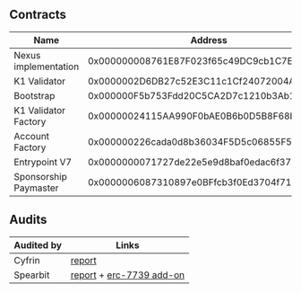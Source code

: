 ## Contracts

| Name    | Address    | 
|-------------|-------------|
| Nexus implementation  | 0x000000008761E87F023f65c49DC9cb1C7EdFEaaf  |
| K1 Validator  | 0x0000002D6DB27c52E3C11c1Cf24072004AC75cBa  | 
| Bootstrap  | 0x000000F5b753Fdd20C5CA2D7c1210b3Ab1EA5903  |
| K1 Validator Factory  | 0x00000024115AA990F0bAE0B6b0D5B8F68b684cd6  | 
| Account Factory  | 0x000000226cada0d8b36034F5D5c06855F59F6F3A  |
| Entrypoint V7 | 0x0000000071727de22e5e9d8baf0edac6f37da032 |
| Sponsorship Paymaster | 0x0000006087310897e0BFfcb3f0Ed3704f7146852 |

## Audits

| Audited by    | Links    | 
|-------------|-------------|
| Cyfrin  | [report](https://github.com/bcnmy/nexus/blob/dev/audits/CodeHawks-Cyfrin-Competition-170924.pdf)  |
| Spearbit  | [report](https://github.com/bcnmy/nexus/blob/dev/audits/report-cantinacode-biconomy-0708-final.pdf)  + [erc-7739 add-on](https://github.com/bcnmy/nexus/blob/dev/audits/report-cantinacode-biconomy-erc7739-addon-final.pdf) 
